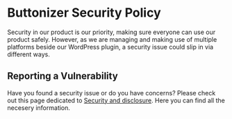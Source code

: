 # Buttonizer Security Policy
Security in our product is our priority, making sure everyone can use our product safely. However, as we are managing and making use of multiple platforms beside our WordPress plugin, a security issue could slip in via different ways.

## Reporting a Vulnerability
Have you found a security issue or do you have concerns? Please check out this page dedicated to [Security and disclosure](https://buttonizer.pro/security/). Here you can find all the necesery information.
